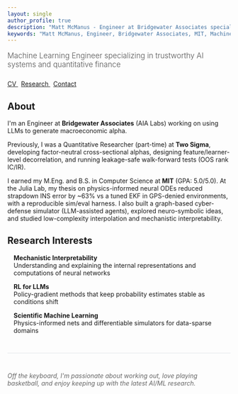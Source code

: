 ```yaml
---
layout: single
author_profile: true
description: "Matt McManus - Engineer at Bridgewater Associates specializing in LLMs, reinforcement learning, and scientific machine learning. MIT Computer Science M.Eng & B.S."
keywords: "Matt McManus, Engineer, Bridgewater Associates, MIT, Machine Learning, LLM, Reinforcement Learning, Scientific Machine Learning"
---
```


<div style="margin-bottom: 2em;">
  <p style="font-size: 1.2em; font-weight: 300; color: #555; margin-bottom: 1.5em;">
    Machine Learning Engineer specializing in trustworthy AI systems and quantitative finance
  </p>

  <div style="margin-bottom: 2em;">
    <a href="/cv/" class="btn btn--primary" style="margin-right: 0.5em;">
      <i class="fas fa-file-alt"></i> CV
    </a>
    <a href="/research/" class="btn btn--info" style="margin-right: 0.5em;">
      <i class="fas fa-graduation-cap"></i> Research
    </a>
    <a href="mailto:mattmcmanus41@gmail.com" class="btn btn--inverse">
      <i class="fas fa-envelope"></i> Contact
    </a>
  </div>
</div>

## About

I'm an Engineer at **Bridgewater Associates** (AIA Labs) working on using LLMs to generate macroeconomic alpha. 

Previously, I was a Quantitative Researcher (part-time) at **Two Sigma**, developing factor-neutral cross-sectional alphas, designing feature/learner-level decorrelation, and running leakage-safe walk-forward tests (OOS rank IC/IR).

I earned my M.Eng. and B.S. in Computer Science at **MIT** (GPA: 5.0/5.0). At the Julia Lab, my thesis on physics-informed neural ODEs reduced strapdown INS error by ~63% vs a tuned EKF in GPS-denied environments, with a reproducible sim/eval harness. I also built a graph-based cyber-defense simulator (LLM-assisted agents), explored neuro-symbolic ideas, and studied low-complexity interpolation and mechanistic interpretability.

## Research Interests

<div style="margin-left: 1em;">
  <p><strong>Mechanistic Interpretability</strong><br>
  Understanding and explaining the internal representations and computations of neural networks</p>

  <p><strong>RL for LLMs</strong><br>
  Policy-gradient methods that keep probability estimates stable as conditions shift</p>

  <p><strong>Scientific Machine Learning</strong><br>
  Physics-informed nets and differentiable simulators for data-sparse domains</p>
</div>

<div style="margin-top: 3em; padding-top: 2em; border-top: 1px solid #e1e4e8;">
  <p style="color: #666; font-style: italic;">
    Off the keyboard, I'm passionate about working out, love playing basketball, and enjoy keeping up with the latest AI/ML research.
  </p>
</div>